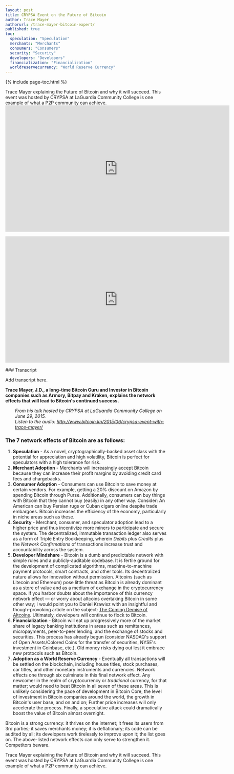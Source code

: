 ```yaml
---
layout: post
title: CRYPSA Event on the Future of Bitcoin
author: Trace Mayer
authorurl: /trace-mayer-bitcoin-expert/
published: true
toc:
  speculation: "Speculation"
  merchants: "Merchants"
  consumers: "Consumers"
  security: "Security"
  developers: "Developers"
  financialization: "Financialization"
  worldreservecurrency: "World Reserve Currency"
---
```


{% include page-toc.html %}
<p>Trace Mayer explaining the Future of Bitcoin and why it will succeed. This event was hosted by CRYPSA at LaGuardia Community College is one example of what a P2P community can achieve.
<iframe width="700" height="394" src="https://www.youtube.com/embed/YAVIgXguUoU" frameborder="0" allowfullscreen></iframe>
<p>
<iframe width="700" height="394" src="https://www.youtube.com/embed/TCU-soMs1wY" frameborder="0" allowfullscreen></iframe>
<p>
### Transcript
<p>Add transcript here.

<p><strong>Trace Mayer, J.D., a long-time Bitcoin Guru and Investor in Bitcoin companies such as Armory, Bitpay and Kraken, explains the network effects that will lead to Bitcoin's continued success.</strong></p>
<p style="padding-left: 30px;"><em>From his talk hosted by CRYPSA at LaGuardia Community College on June 29, 2015.</em><br />
<em> Listen to the audio: <a href="http://www.bitcoin.kn/2015/06/crypsa-event-with-trace-mayer/">http://www.bitcoin.kn/2015/06/crypsa-event-with-trace-mayer/</a></em></p>
<h3>The 7 network effects of Bitcoin are as follows:</h3>
<ol>
<li><strong><a name="speculation" class="anchor">Speculation</a></strong> - As a novel, cryptographically-backed asset class with the potential for appreciation and high volatility, Bitcoin is perfect for speculators with a high tolerance for risk.</li>
<li><strong><a name="merchants" class="anchor">Merchant Adoption</a></strong> - Merchants will increasingly accept Bitcoin because they can increase their profit margins by avoiding credit card fees and chargebacks.</li>
<li><strong><a name="consumers" class="anchor">Consumer Adoption</a></strong> - Consumers can use Bitcoin to save money at certain vendors. For example, getting a 20% discount on Amazon by spending Bitcoin through Purse. Additionally, consumers can buy things with Bitcoin that they cannot buy (easily) in any other way. Consider: An American can buy Persian rugs or Cuban cigars online despite trade embargoes. Bitcoin increases the efficiency of the economy, particularly in niche areas such as these.</li>
<li><strong><a name="security" class="anchor">Security</a></strong> - Merchant, consumer, and speculator adoption lead to a higher price and thus incentivize more miners to participate and secure the system. The decentralized, immutable transaction ledger also serves as a form of Triple Entry Bookkeeping, wherein <em>Debits</em> plus <em>Credits</em> plus the <em>Network Confirmations</em> of transactions increase trust and accountability across the system.</li>
<li><strong><a name="developers" class="anchor">Developer Mindshare</a></strong> - Bitcoin is a dumb and predictable network with simple rules and a publicly-auditable codebase. It is fertile ground for the development of complicated algorithms, machine-to-machine payment protocols, smart contracts, and other tools. Its decentralized nature allows for innovation without permission. Altcoins (such as Litecoin and Ethereum) pose little threat as Bitcoin is already dominant as a store of value and as a medium of exchange in the cryptocurrency space. If you harbor doubts about the importance of this currency network effect &#8212; or worry about altcoins overtaking Bitcoin in some other way; I would point you to Daniel Krawisz with an insightful and though-provoking article on the subject: <a href="http://nakamotoinstitute.org/mempool/the-coming-demise-of-altcoins/">The Coming Demise of Altcoins</a>. Ultimately, developers will continue to flock to Bitcoin.</li>
<li><strong><a name="financialization" class="anchor">Financialization</a></strong> - Bitcoin will eat up progressively more of the market share of legacy banking institutions in areas such as remittances, micropayments, peer-to-peer lending, and the exchange of stocks and securities. This process has already begun (consider NASDAQ's support of Open Assets/Colored Coins for the transfer of securities, NYSE's investment in Coinbase, etc.). Old money risks dying out lest it embrace new protocols such as Bitcoin.</li>
<li><strong><a name="worldreservecurrency" class="anchor">Adoption as a World Reserve Currency</a></strong> - Eventually all transactions will be settled on the blockchain, including house titles, stock purchases, car titles, and other monetary instruments and currencies. Network effects one through six culminate in this final network effect. Any newcomer in the realm of cryptocurrency or <em>traditional</em> currency, for that matter; would need to beat Bitcoin in all seven of these areas. This is unlikely considering the pace of development in Bitcoin Core, the level of investment in Bitcoin companies around the world, the growth in Bitcoin's user base, and on and on; Further price increases will only accelerate the process. Finally, a speculative attack could dramatically boost the value of Bitcoin almost overnight.</li>
</ol>
<p>Bitcoin is a strong currency: it thrives on the internet; it frees its users from 3rd parties; it saves merchants money; it is deflationary; its code can be audited by all; its developers work tirelessly to improve upon it; the list goes on. The above-listed network effects can only serve to strengthen it. Competitors beware.</p>
<p>Trace Mayer explaining the Future of Bitcoin and why it will succeed. This event was hosted by CRYPSA at LaGuardia Community College is one example of what a P2P community can achieve.